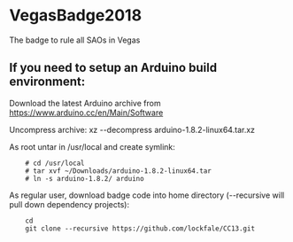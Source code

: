 # VegasBadge2018
The badge to rule all SAOs in Vegas

## If you need to setup an Arduino build environment:

Download the latest Arduino archive from https://www.arduino.cc/en/Main/Software

Uncompress archive: xz --decompress arduino-1.8.2-linux64.tar.xz

As root untar in /usr/local and create symlink:
```
    # cd /usr/local
    # tar xvf ~/Downloads/arduino-1.8.2-linux64.tar
    # ln -s arduino-1.8.2/ arduino
```

As regular user, download badge code into home directory (--recursive will pull down dependency projects):
```
    cd
    git clone --recursive https://github.com/lockfale/CC13.git
```

